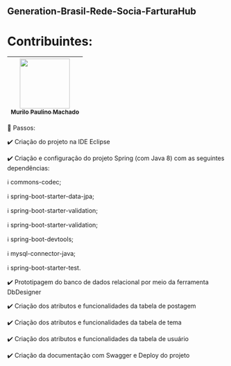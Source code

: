 ## Generation-Brasil-Rede-Socia-FarturaHub

# Contribuintes:

[<img src="https://avatars.githubusercontent.com/u/67028249?s=400&u=f8af52940311acbcefe3d2c61b8d8a337fe03d05&v=4" width=115 > <br> <sub> Murilo Paulino Machado </sub>](https://github.com/murilo-pm) |
| :---: |  

:beginner: Passos:

:heavy_check_mark: Criação do projeto na IDE Eclipse 


:heavy_check_mark: Criação e configuração do projeto Spring (com Java 8) com as seguintes dependências:

  :information_source: commons-codec;

  :information_source: spring-boot-starter-data-jpa;

  :information_source: spring-boot-starter-validation;

  :information_source: spring-boot-starter-validation;

  :information_source: spring-boot-devtools;

  :information_source: mysql-connector-java;

  :information_source: spring-boot-starter-test.


:heavy_check_mark: Prototipagem do banco de dados relacional por meio da ferramenta DbDesigner


:heavy_check_mark: Criação dos atributos e funcionalidades da tabela de postagem


:heavy_check_mark: Criação dos atributos e funcionalidades da tabela de tema


:heavy_check_mark: Criação dos atributos e funcionalidades da tabela de usuário


:heavy_check_mark: Criação da documentação com Swagger e Deploy do projeto
